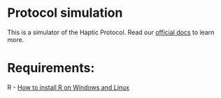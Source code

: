 

# Protocol simulation

This is a simulator of the Haptic Protocol. Read our [official docs](https://docs.haptic.finance) to learn more.

# Requirements:

R - [How to install R on Windows and Linux](https://techvidvan.com/tutorials/install-r/#:~:text=Step%20%E2%80%93%201%3A%20Go%20to%20CRAN,the%20latest%20version%20of%20R.)


